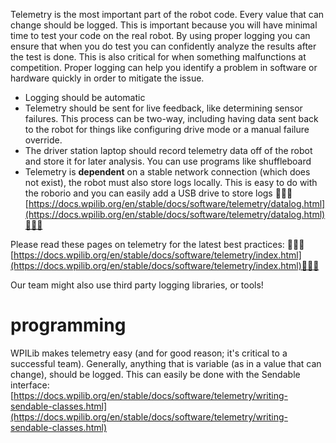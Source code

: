 Telemetry is the most important part of the robot code. Every value that can change should be logged. This is important because you will have minimal time to test your code on the real robot. By using proper logging you can ensure that when you do test you can confidently analyze the results after the test is done. This is also critical for when something malfunctions at competition. Proper logging can help you identify a problem in software or hardware quickly in order to mitigate the issue.

- Logging should be automatic
- Telemetry should be sent for live feedback, like determining sensor failures. This process can be two-way, including having data sent back to the robot for things like configuring drive mode or a manual failure override.
- The driver station laptop should record telemetry data off of the robot and store it for later analysis. You can use programs like shuffleboard
- Telemetry is **dependent** on a stable network connection (which does not exist), the robot must also store logs locally. This is easy to do with the roborio and you can easily add a USB drive to store logs 🦀🦀🦀[https://docs.wpilib.org/en/stable/docs/software/telemetry/datalog.html](https://docs.wpilib.org/en/stable/docs/software/telemetry/datalog.html)🦀🦀🦀

Please read these pages on telemetry for the latest best practices:
🦀🦀🦀[https://docs.wpilib.org/en/stable/docs/software/telemetry/index.html](https://docs.wpilib.org/en/stable/docs/software/telemetry/index.html)🦀🦀🦀

Our team might also use third party logging libraries, or tools!

# programming
WPILib makes telemetry easy (and for good reason; it's critical to a successful team). Generally, anything that is variable (as in a value that can change), should be logged. This can easily be done with the Sendable interface: [https://docs.wpilib.org/en/stable/docs/software/telemetry/writing-sendable-classes.html](https://docs.wpilib.org/en/stable/docs/software/telemetry/writing-sendable-classes.html)

